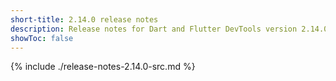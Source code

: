 ```yaml
---
short-title: 2.14.0 release notes
description: Release notes for Dart and Flutter DevTools version 2.14.0.
showToc: false
---
```


{% include ./release-notes-2.14.0-src.md %}
